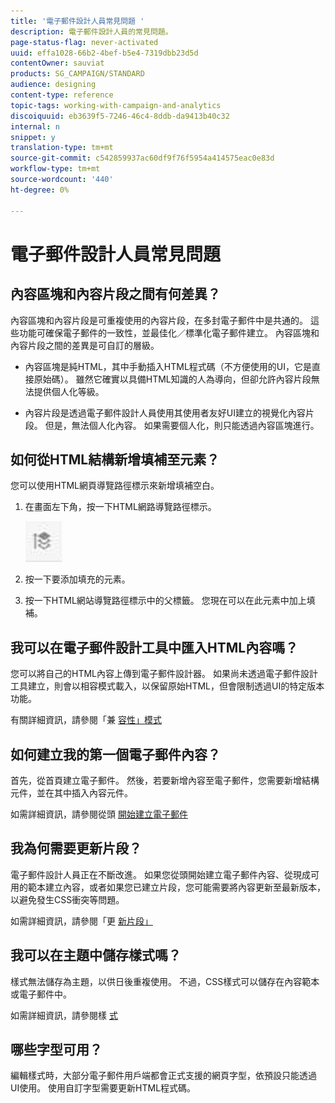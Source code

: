 ```yaml
---
title: '電子郵件設計人員常見問題 '
description: 電子郵件設計人員的常見問題。
page-status-flag: never-activated
uuid: effa1028-66b2-4bef-b5e4-7319dbb23d5d
contentOwner: sauviat
products: SG_CAMPAIGN/STANDARD
audience: designing
content-type: reference
topic-tags: working-with-campaign-and-analytics
discoiquuid: eb3639f5-7246-46c4-8ddb-da9413b40c32
internal: n
snippet: y
translation-type: tm+mt
source-git-commit: c542859937ac60df9f76f5954a414575eac0e83d
workflow-type: tm+mt
source-wordcount: '440'
ht-degree: 0%

---
```



# 電子郵件設計人員常見問題

## 內容區塊和內容片段之間有何差異？

內容區塊和內容片段是可重複使用的內容片段，在多封電子郵件中是共通的。 這些功能可確保電子郵件的一致性，並最佳化／標準化電子郵件建立。 內容區塊和內容片段之間的差異是可自訂的層級。

* 內容區塊是純HTML，其中手動插入HTML程式碼（不方便使用的UI，它是直接原始碼）。 雖然它確實以具備HTML知識的人為導向，但卻允許內容片段無法提供個人化等級。

* 內容片段是透過電子郵件設計人員使用其使用者友好UI建立的視覺化內容片段。 但是，無法個人化內容。 如果需要個人化，則只能透過內容區塊進行。

## 如何從HTML結構新增填補至元素？

您可以使用HTML網頁導覽路徑標示來新增填補空白。

1. 在畫面左下角，按一下HTML網路導覽路徑標示。

   ![](assets/do-not-localize/breadcrumb.png)

1. 按一下要添加填充的元素。
1. 按一下HTML網站導覽路徑標示中的父標籤。
您現在可以在此元素中加上填補。

## 我可以在電子郵件設計工具中匯入HTML內容嗎？

您可以將自己的HTML內容上傳到電子郵件設計器。 如果尚未透過電子郵件設計工具建立，則會以相容模式載入，以保留原始HTML，但會限制透過UI的特定版本功能。

有關詳細資訊，請參閱「兼 [容性」模式](../../designing/using/using-existing-content.md#compatibility-mode)

## 如何建立我的第一個電子郵件內容？

首先，從首頁建立電子郵件。
然後，若要新增內容至電子郵件，您需要新增結構元件，並在其中插入內容元件。

如需詳細資訊，請參閱從頭 [開始建立電子郵件](../../designing/using/quick-start.md#from-scratch-email)

## 我為何需要更新片段？

電子郵件設計人員正在不斷改進。 如果您從頭開始建立電子郵件內容、從現成可用的範本建立內容，或者如果您已建立片段，您可能需要將內容更新至最新版本，以避免發生CSS衝突等問題。

如需詳細資訊，請參閱「更 [新片段」](../../designing/using/designing-content-in-adobe-campaign.md#email-designer-updates)

## 我可以在主題中儲存樣式嗎？

樣式無法儲存為主題，以供日後重複使用。 不過，CSS樣式可以儲存在內容範本或電子郵件中。

如需詳細資訊，請參閱樣 [式](../../designing/using/styles.md)

## 哪些字型可用？

編輯樣式時，大部分電子郵件用戶端都會正式支援的網頁字型，依預設只能透過UI使用。 使用自訂字型需要更新HTML程式碼。
